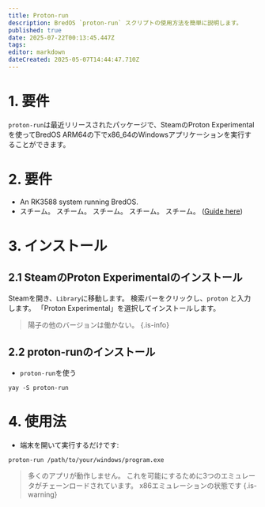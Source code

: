 ```yaml
---
title: Proton-run
description: BredOS `proton-run` スクリプトの使用方法を簡単に説明します。
published: true
date: 2025-07-22T00:13:45.447Z
tags:
editor: markdown
dateCreated: 2025-05-07T14:44:47.710Z
---
```


# 1. 要件

`proton-run`は最近リリースされたパッケージで、SteamのProton Experimentalを使ってBredOS ARM64の下でx86_64のWindowsアプリケーションを実行することができます。

# 2. 要件

- An RK3588 system running BredOS.
- スチーム。 スチーム。 スチーム。 スチーム。 スチーム。 ([Guide here](/how-to/how-to-install-steam))

# 3. インストール

## 2.1 SteamのProton Experimentalのインストール

Steamを開き、`Library`に移動します。 検索バーをクリックし、`proton` と入力します。 「Proton Experimental」を選択してインストールします。

> 陽子の他のバージョンは働かない。
> {.is-info}

## 2.2 proton-runのインストール

- `proton-run`を使う

```
yay -S proton-run
```

# 4. 使用法

- 端末を開いて実行するだけです:

```
proton-run /path/to/your/windows/program.exe
```

> 多くのアプリが動作しません。 これを可能にするために3つのエミュレータがチェーンロードされています。
> x86エミュレーションの状態です
> {.is-warning}
